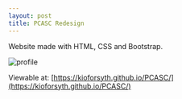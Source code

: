 ```yaml
---
layout: post
title: PCASC Redesign 
---
```

Website made with HTML, CSS and Bootstrap. 

   ![profile](https://raw.githubusercontent.com/kioforsyth/fork/master/images/pcasc.PNG)


Viewable at: [https://kioforsyth.github.io/PCASC/](https://kioforsyth.github.io/PCASC/)
